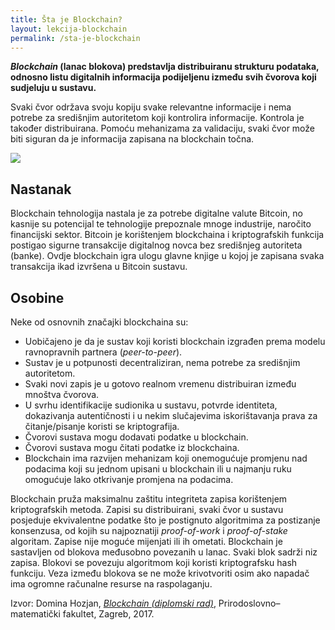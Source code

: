 ```yaml
---
title: Šta je Blockchain?
layout: lekcija-blockchain
permalink: /sta-je-blockchain
---
```


***Blockchain* (lanac blokova) predstavlja distribuiranu strukturu podataka, odnosno listu digitalnih informacija podijeljenu između svih čvorova koji sudjeluju u sustavu.**

Svaki čvor održava svoju kopiju svake relevantne informacije i nema potrebe za središnjim autoritetom koji kontrolira informacije. Kontrola je također distribuirana. Pomoću mehanizama za validaciju, svaki čvor
može biti siguran da je informacija zapisana na blockchain točna. 

![](https://www.ucionica.net/wp-content/uploads/2017/05/2-1024x662.png)

## Nastanak

Blockchain tehnologija nastala je za potrebe digitalne valute Bitcoin, no kasnije su potencijal te tehnologije prepoznale mnoge industrije, naročito financijski sektor. Bitcoin je korištenjem blockchaina i kriptografskih funkcija postigao sigurne transakcije digitalnog novca bez središnjeg autoriteta (banke). Ovdje blockchain igra ulogu glavne knjige u kojoj je zapisana svaka transakcija ikad izvršena u Bitcoin sustavu.

## Osobine

Neke od osnovnih značajki blockchaina su:
- Uobičajeno je da je sustav koji koristi blockchain izgrađen prema modelu ravnopravnih partnera (*peer-to-peer*).
- Sustav je u potpunosti decentraliziran, nema potrebe za središnjim autoritetom.
- Svaki novi zapis je u gotovo realnom vremenu distribuiran između mnoštva čvorova.
- U svrhu identifikacije sudionika u sustavu, potvrde identiteta, dokazivanja autentičnosti i u nekim slučajevima iskorištavanja prava za čitanje/pisanje koristi se kriptografija.
- Čvorovi sustava mogu dodavati podatke u blockchain.
- Čvorovi sustava mogu čitati podatke iz blockchaina.
- Blockchain ima razvijen mehanizam koji onemogućuje promjenu nad podacima koji su jednom upisani u blockchain ili u najmanju ruku omogućuje lako otkrivanje promjena na podacima.

Blockchain pruža maksimalnu zaštitu integriteta zapisa korištenjem kriptografskih metoda. Zapisi su distribuirani, svaki čvor u sustavu posjeduje ekvivalentne podatke što je postignuto algoritmima za postizanje konsenzusa, od kojih su najpoznatiji *proof-of-work* i *proof-of-stake* algoritam. Zapise nije moguće mijenjati ili ih ometati. Blockchain je sastavljen od blokova međusobno povezanih u lanac. Svaki blok sadrži niz zapisa. Blokovi se povezuju algoritmom koji koristi kriptografsku hash funkciju. Veza između blokova se ne može krivotvoriti osim ako napadač ima ogromne računalne resurse na raspolaganju.

 
Izvor: Domina Hozjan, [*Blockchain (diplomski rad)*](https://zir.nsk.hr/islandora/object/pmf%3A779/datastream/PDF/view), Prirodoslovno–matematički fakultet, Zagreb, 2017.
